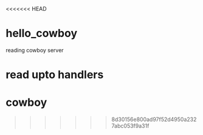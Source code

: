 <<<<<<< HEAD
# hello_cowboy

reading cowboy server


read upto handlers
=======
# cowboy
>>>>>>> 8d30156e800ad97f52d4950a2327abc053f9a31f
